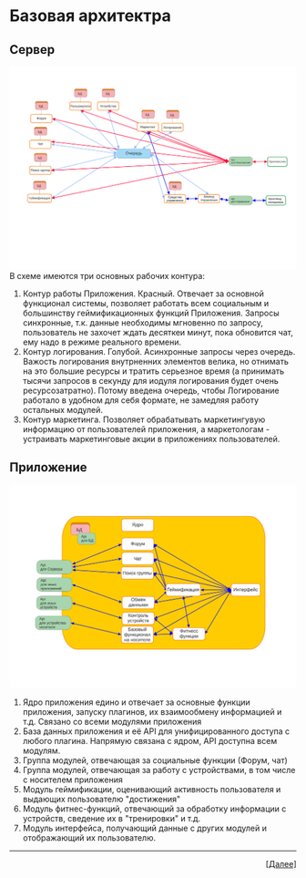 # Базовая архитектра
## Сервер
![Cхема сервера](Images/serverFull.svg "Полная схема сервера")
В схеме имеются три основных рабочих контура:
1. Контур работы Приложения. Красный. Отвечает за основной функционал системы, позволяет работать всем социальным и большинству геймификационных функций Приложения. Запросы синхронные, т.к. данные необходимы мгновенно по запросу, пользователь не захочет ждать десяткеи минут, пока обновится чат, ему надо в режиме реального времени.
2. Контур логирования. Голубой. Асинхронные запросы через очередь. Важость логирования внутрненних элементов велика, но отнимать на это большие ресурсы и тратить серьезное время (а принимать тысячи запросов в секунду для иодуля логирования будет очень ресурсозатратно). Потому введена очередь, чтобы Логирование работало в удобном для себя формате, не замедляя работу остальных модулей.
3. Контур маркетинга. Позволяет обрабатывать маркетингувую информацию от пользователей приложения, а маркетологам - устраивать маркетинговые акции в приложениях пользователей.

## Приложение
![Cхема приложения](Images/applicationFull.svg "Полная схема приложения")
1. Ядро приложения едино и отвечает за основные функции приложения, запуску плагинов, их взаимообмену информацией и т.д. Связано со всеми модулями приложения
2. База данных приложения и её API для унифицированного доступа с любого плагина. Напрямую связана с ядром, API доступна всем модулям.
3. Группа модулей, отвечающая за социальные функции (Форум, чат)
4. Группа модулей, отвечающая за работу с устройствами, в том числе с носителем приложения
5. Модуль геймификации, оценивающий активность пользователя и выдающих пользователю "достижения" 
6. Модуль фитнес-функций, отвечающий за обработку информации с устройств, сведение их в "тренировки" и т.д.
7. Модуль интерфейса, получающий данные с других модулей и отображающий их пользователю.

---
<p align="right"><a href="14_baseView.md">[Далее]</p>